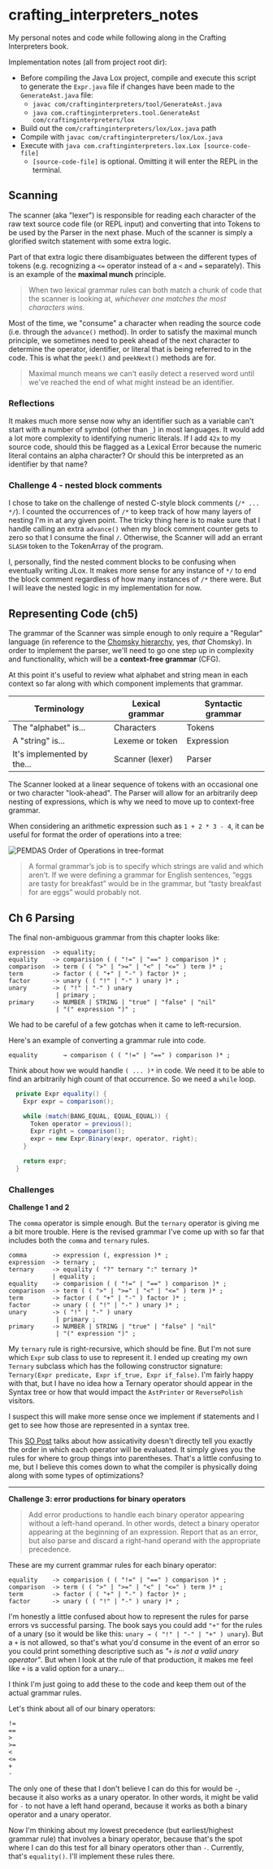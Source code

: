 # crafting_interpreters_notes
My personal notes and code while following along in the Crafting Interpreters book.

Implementation notes (all from project root dir):

* Before compiling the Java Lox project, compile and execute this script to generate the `Expr.java` file if changes have been made to the `GenerateAst.java` file:
    * `javac com/craftinginterpreters/tool/GenerateAst.java`
    * `java com.craftinginterpreters.tool.GenerateAst com/craftinginterpreters/lox`
* Build out the `com/craftinginterpreters/lox/Lox.java` path
* Compile with `javac com/craftinginterpreters/lox/Lox.java`
* Execute with `java com.craftinginterpreters.lox.Lox [source-code-file]`
    * `[source-code-file]` is optional. Omitting it will enter the REPL in the terminal.


## Scanning

The scanner (aka "lexer") is responsible for reading each character of the raw text source code file (or REPL input) and converting that into Tokens to be used by the Parser in the next phase. Much of the scanner is simply a glorified switch statement with some extra logic. 

Part of that extra logic there disambiguates between the different types of tokens (e.g. recognizing a `<=` operator instead of a `<` and `=` separately). This is an example of the **maximal munch** principle.

> When two lexical grammar rules can both match a chunk of code that the scanner is looking at, *whichever one matches the most characters wins.*

Most of the time, we "consume" a character when reading the source code (i.e. through the `advance()` method). In order to satisfy the maximal munch principle, we sometimes need to peek ahead of the next character to determine the operator, identifier, or literal that is being referred to in the code. This is what the `peek()` and `peekNext()` methods are for.

> Maximal munch means we can't easily detect a reserved word until we've reached the end of what might instead be an identifier.

### Reflections

It makes much more sense now why an identifier such as a variable can't start with a number of symbol (other than `_`) in most languages. It would add a lot more complexity to identifying numeric literals. If I add `42x` to my source code, should this be flagged as a Lexical Error because the numeric literal contains an alpha character? Or should this be interpreted as an identifier by that name?

### Challenge 4 - nested block comments

I chose to take on the challenge of nested C-style block comments (`/* ... */`). I counted the occurrences of `/*` to keep track of how many layers of nesting I'm in at any given point. The tricky thing here is to make sure that I handle calling an extra `advance()` when my block comment counter gets to zero so that I consume the final `/`. Otherwise, the Scanner will add an errant `SLASH` token to the TokenArray of the program.

I, personally, find the nested comment blocks to be confusing when eventually writing JLox. It makes more sense for any instance of `*/` to end the block comment regardless of how many instances of `/*` there were. But I will leave the nested logic in my implementation for now.


## Representing Code (ch5)

The grammar of the Scanner was simple enough to only require a "Regular" language (in reference to the [Chomsky hierarchy](https://en.wikipedia.org/wiki/Chomsky_hierarchy), yes, _that_ Chomsky). In order to implement the parser, we'll need to go one step up in complexity and functionality, which will be a **context-free grammar** (CFG).

At this point it's useful to review what alphabet and string mean in each context so far along with which component implements that grammar.


| **Terminology**            | **Lexical grammar** | **Syntactic grammar** |
|----------------------------|---------------------|-----------------------|
| The "alphabet" is...       | Characters          | Tokens                |
| A "string" is...           | Lexeme or token     | Expression            |
| It's implemented by the... | Scanner (lexer)     | Parser                |


The Scanner looked at a linear sequence of tokens with an occasional one or two character "look-ahead". The Parser will allow for an arbitrarily deep nesting of expressions, which is why we need to move up to context-free grammar.

When considering an arithmetic expression such as `1 + 2 * 3 - 4`, it can be useful for format the order of operations into a tree:

![PEMDAS Order of Operations in tree-format](assets/Parser_PEMDAS_tree_expression.png)


> A formal grammar’s job is to specify which strings are valid and which aren’t. If we were defining a grammar for English sentences, “eggs are tasty for breakfast” would be in the grammar, but “tasty breakfast for are eggs” would probably not.


## Ch 6 Parsing

The final non-ambiguous grammar from this chapter looks like:

```
expression  -> equality;
equality    -> comparision ( ( "!=" | "==" ) comparison )* ;
comparison  -> term ( ( ">" | ">=" | "<" | "<=" ) term )* ;
term        -> factor ( ( "+" | "-" ) factor )* ;
factor      -> unary ( ( "!" | "-" ) unary )* ;
unary       -> ( "!" | "-" ) unary
             | primary ;
primary     -> NUMBER | STRING | "true" | "false" | "nil"
             | "(" expression ")" ;
```

We had to be careful of a few gotchas when it came to left-recursion.

Here's an example of converting a grammar rule into code.

```
equality       → comparison ( ( "!=" | "==" ) comparison )* ;
```

Think about how we would handle `( ... )*` in code. We need it to be able to find an arbitrarily high count of that occurrence. So we need a `while` loop.

```java
  private Expr equality() {
    Expr expr = comparison();

    while (match(BANG_EQUAL, EQUAL_EQUAL)) {
      Token operator = previous();
      Expr right = comparison();
      expr = new Expr.Binary(expr, operator, right);
    }

    return expr;
  }
```



### Challenges

**Challenge 1 and 2**

The `comma` operator is simple enough. But the `ternary` operator is giving me a bit more trouble. Here is the revised grammar I've come up with so far that includes both the `comma` and `ternary` rules.


```
comma       -> expression (, expression )* ;
expression  -> ternary ;
ternary     -> equality ( "?" ternary ":" ternary )*
            | equality ;
equality    -> comparision ( ( "!=" | "==" ) comparison )* ;
comparison  -> term ( ( ">" | ">=" | "<" | "<=" ) term )* ;
term        -> factor ( ( "+" | "-" ) factor )* ;
factor      -> unary ( ( "!" | "-" ) unary )* ;
unary       -> ( "!" | "-" ) unary
             | primary ;
primary     -> NUMBER | STRING | "true" | "false" | "nil"
             | "(" expression ")" ;
```

My `ternary` rule is right-recursive, which should be fine. But I'm not sure which `Expr` sub class to use to represent it. I ended up creating my own `Ternary` subclass which has the following constructor signature: `Ternary(Expr predicate, Expr if_true, Expr if_false)`. I'm fairly happy with that, but I have no idea how a Ternary operator should appear in the Syntax tree or how that would impact the `AstPrinter` or `ReversePolish` visitors.

I suspect this will make more sense once we implement if statements and I get to see how those are represented in a syntax tree.

This [SO Post](https://stackoverflow.com/questions/65627247/right-associativity-of-ternary-operator) talks about how assicativity doesn't directly tell you exactly the order in which each operator will be evaluated. It simply gives you the rules for where to group things into parentheses. That's a little confusing to me, but I believe this comes down to what the compiler is physically doing along with some types of optimizations?

---

**Challenge 3: error productions for binary operators**

> Add error productions to handle each binary operator appearing without a left-hand operand. In other words, detect a binary operator appearing at the beginning of an expression. Report that as an error, but also parse and discard a right-hand operand with the appropriate precedence.

These are my current grammar rules for each binary operator:

```
equality    -> comparision ( ( "!=" | "==" ) comparison )* ;
comparison  -> term ( ( ">" | ">=" | "<" | "<=" ) term )* ;
term        -> factor ( ( "+" | "-" ) factor )* ;
factor      -> unary ( ( "!" | "-" ) unary )* ;
```

I'm honestly a little confused about how to represent the rules for parse errors vs successful parsing. The book says you could add `"+"` for the rules of a unary (so it would be like this: `unary → ( "!" | "-" | "+" ) unary`). But a `+` is not allowed, so that's what you'd consume in the event of an error so you could print something descriptive such as _"`+` is not a valid unary operator"_. But when I look at the rule of that production, it makes me feel like `+` is a valid option for a unary...

I think I'm just going to add these to the code and keep them out of the actual grammar rules.

Let's think about all of our binary operators:

```
!=
==
>
>=
<
<=
+
-
```

The only one of these that I don't believe I can do this for would be `-`, because it also works as a unary operator. In other words, it might be valid for `-` to not have a left hand operand, because it works as both a binary operator and a unary operator.

Now I'm thinking about my lowest precedence (but earliest/highest grammar rule) that involves a binary operator, because that's the spot where I can do this test for all binary operators other than `-`. Currently, that's `equality()`. I'll implement these rules there.
